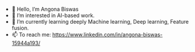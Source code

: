 - 👋 Hello, I’m Angona Biswas
- 👀 I’m interested in AI-based work.  
- 🌱 I’m currently learning deeply Machine learning, Deep learning, Feature fusion.
- 📫 To reach me: https://www.linkedin.com/in/angona-biswas-15944a193/

<!---
angona13/angona13 is a ✨ special ✨ repository because its `README.md` (this file) appears on your GitHub profile.
You can click the Preview link to take a look at your changes.
--->
